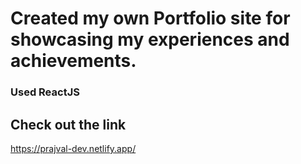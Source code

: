 # Created my own Portfolio site for showcasing my experiences and achievements.
### Used ReactJS

## Check out the link
https://prajval-dev.netlify.app/
